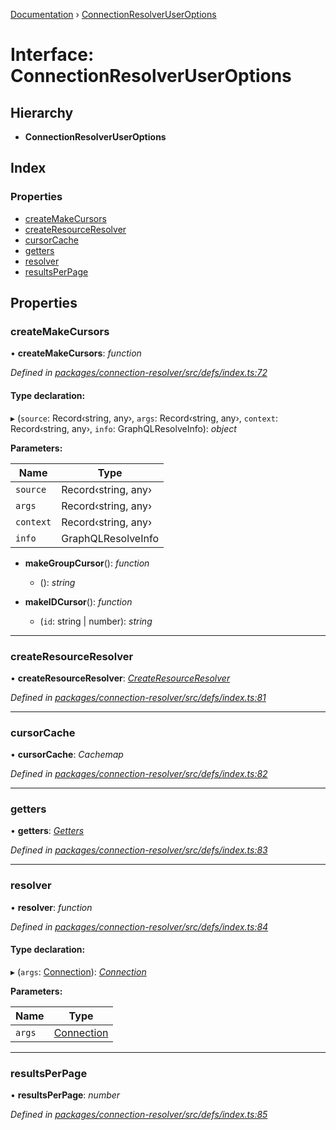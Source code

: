 [Documentation](../README.md) › [ConnectionResolverUserOptions](connectionresolveruseroptions.md)

# Interface: ConnectionResolverUserOptions

## Hierarchy

* **ConnectionResolverUserOptions**

## Index

### Properties

* [createMakeCursors](connectionresolveruseroptions.md#createmakecursors)
* [createResourceResolver](connectionresolveruseroptions.md#createresourceresolver)
* [cursorCache](connectionresolveruseroptions.md#cursorcache)
* [getters](connectionresolveruseroptions.md#getters)
* [resolver](connectionresolveruseroptions.md#resolver)
* [resultsPerPage](connectionresolveruseroptions.md#resultsperpage)

## Properties

###  createMakeCursors

• **createMakeCursors**: *function*

*Defined in [packages/connection-resolver/src/defs/index.ts:72](https://github.com/badbatch/graphql-box/blob/48579b3/packages/connection-resolver/src/defs/index.ts#L72)*

#### Type declaration:

▸ (`source`: Record‹string, any›, `args`: Record‹string, any›, `context`: Record‹string, any›, `info`: GraphQLResolveInfo): *object*

**Parameters:**

Name | Type |
------ | ------ |
`source` | Record‹string, any› |
`args` | Record‹string, any› |
`context` | Record‹string, any› |
`info` | GraphQLResolveInfo |

* **makeGroupCursor**(): *function*

  * (): *string*

* **makeIDCursor**(): *function*

  * (`id`: string | number): *string*

___

###  createResourceResolver

• **createResourceResolver**: *[CreateResourceResolver](../README.md#createresourceresolver)*

*Defined in [packages/connection-resolver/src/defs/index.ts:81](https://github.com/badbatch/graphql-box/blob/48579b3/packages/connection-resolver/src/defs/index.ts#L81)*

___

###  cursorCache

• **cursorCache**: *Cachemap*

*Defined in [packages/connection-resolver/src/defs/index.ts:82](https://github.com/badbatch/graphql-box/blob/48579b3/packages/connection-resolver/src/defs/index.ts#L82)*

___

###  getters

• **getters**: *[Getters](getters.md)*

*Defined in [packages/connection-resolver/src/defs/index.ts:83](https://github.com/badbatch/graphql-box/blob/48579b3/packages/connection-resolver/src/defs/index.ts#L83)*

___

###  resolver

• **resolver**: *function*

*Defined in [packages/connection-resolver/src/defs/index.ts:84](https://github.com/badbatch/graphql-box/blob/48579b3/packages/connection-resolver/src/defs/index.ts#L84)*

#### Type declaration:

▸ (`args`: [Connection](../README.md#connection)): *[Connection](../README.md#connection)*

**Parameters:**

Name | Type |
------ | ------ |
`args` | [Connection](../README.md#connection) |

___

###  resultsPerPage

• **resultsPerPage**: *number*

*Defined in [packages/connection-resolver/src/defs/index.ts:85](https://github.com/badbatch/graphql-box/blob/48579b3/packages/connection-resolver/src/defs/index.ts#L85)*
